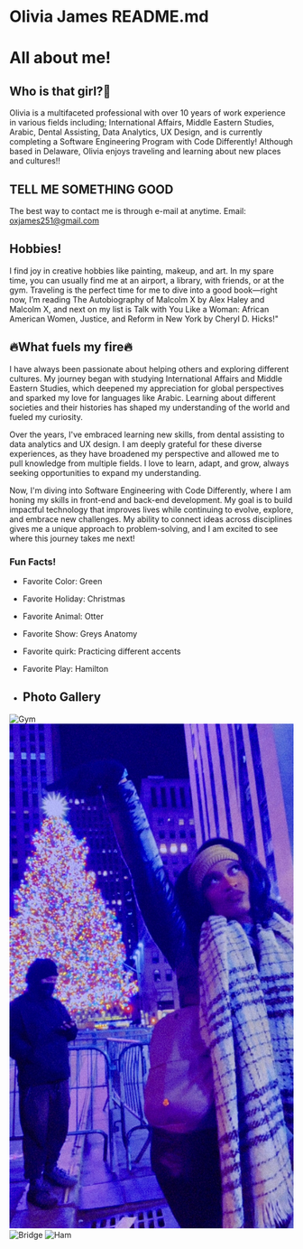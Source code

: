 # Olivia James README.md
# All about me!


## Who is that girl?🪩 
Olivia is a multifaceted professional with over 10 years of work experience in various fields including; International Affairs, Middle Eastern Studies, Arabic, Dental Assisting, Data Analytics, UX Design, and is currently completing a Software Engineering Program with Code Differently! Although based in Delaware, Olivia enjoys traveling and learning about new places and cultures!!



## TELL ME SOMETHING GOOD
The best way to contact me is through e-mail at anytime. 
Email: oxjames251@gmail.com


## Hobbies!
 I find joy in creative hobbies like painting, makeup, and art. In my spare time, you can usually find me at an airport, a library, with friends, or at the gym. Traveling is the perfect time for me to dive into a good book—right now, I’m reading The Autobiography of Malcolm X by Alex Haley and Malcolm X, and next on my list is Talk with You Like a Woman: African American Women, Justice, and Reform in New York by Cheryl D. Hicks!"

##  🔥What fuels my fire🔥
 I have always been passionate about helping others and exploring different cultures. My journey began with studying International Affairs and Middle Eastern Studies, which deepened my appreciation for global perspectives and sparked my love for languages like Arabic. Learning about different societies and their histories has shaped my understanding of the world and fueled my curiosity.

Over the years, I've embraced learning new skills, from dental assisting to data analytics and UX design. I am deeply grateful for these diverse experiences, as they have broadened my perspective and allowed me to pull knowledge from multiple fields. I love to learn, adapt, and grow, always seeking opportunities to expand my understanding.

Now, I'm diving into Software Engineering with Code Differently, where I am honing my skills in front-end and back-end development. My goal is to build impactful technology that improves lives while continuing to evolve, explore, and embrace new challenges. My ability to connect ideas across disciplines gives me a unique approach to problem-solving, and I am excited to see where this journey takes me next!


  
### Fun Facts!
- Favorite Color: Green
- Favorite Holiday: Christmas
- Favorite Animal: Otter
- Favorite Show: Greys Anatomy 
- Favorite quirk: Practicing different accents
- Favorite Play: Hamilton

- ## Photo Gallery
![Gym](images/Solid.png) 
![Tree](images/Tree.png)
![Bridge](images/bridge.png)
![Ham](images/ham.png)